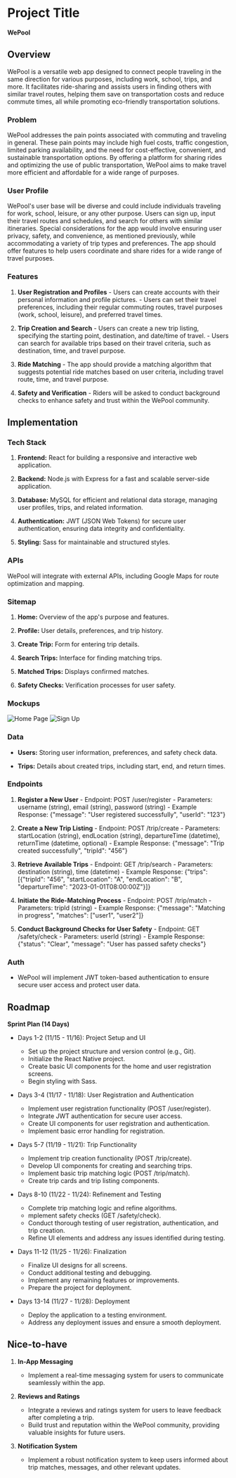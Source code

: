 # Project Title
**WePool**

## Overview

WePool is a versatile web app designed to connect people traveling in the same direction for various purposes, including work, school, trips, and more. It facilitates ride-sharing and assists users in finding others with similar travel routes, helping them save on transportation costs and reduce commute times, all while promoting eco-friendly transportation solutions.

### Problem

WePool addresses the pain points associated with commuting and traveling in general. These pain points may include high fuel costs, traffic congestion, limited parking availability, and the need for cost-effective, convenient, and sustainable transportation options. By offering a platform for sharing rides and optimizing the use of public transportation, WePool aims to make travel more efficient and affordable for a wide range of purposes.

### User Profile

WePool's user base will be diverse and could include individuals traveling for work, school, leisure, or any other purpose. Users can sign up, input their travel routes and schedules, and search for others with similar itineraries. Special considerations for the app would involve ensuring user privacy, safety, and convenience, as mentioned previously, while accommodating a variety of trip types and preferences. The app should offer features to help users coordinate and share rides for a wide range of travel purposes.

### Features

1. **User Registration and Profiles**
        - Users can create accounts with their personal information and profile pictures.
        - Users can set their travel preferences, including their regular commuting routes, travel purposes (work, school, leisure), and preferred travel times.

2. **Trip Creation and Search**
        - Users can create a new trip listing, specifying the starting point, destination, and date/time of travel.
        - Users can search for available trips based on their travel criteria, such as destination, time, and travel purpose.

3. **Ride Matching**
        - The app should provide a matching algorithm that suggests potential ride matches based on user criteria, including travel route, time, and travel purpose.

4. **Safety and Verification**
        - Riders will be asked to conduct background checks to enhance safety and trust within the WePool community.


## Implementation

### Tech Stack

1. **Frontend:** React for building a responsive and interactive web application.

2. **Backend:** Node.js with Express for a fast and scalable server-side application.

3. **Database:** MySQL for efficient and relational data storage, managing user profiles, trips, and related information.

4. **Authentication:** JWT (JSON Web Tokens) for secure user authentication, ensuring data integrity and confidentiality.

5. **Styling:** Sass for maintainable and structured styles.

### APIs

WePool will integrate with external APIs, including Google Maps for route optimization and mapping.

### Sitemap

1. **Home:** Overview of the app's purpose and features.

2. **Profile:** User details, preferences, and trip history.

3. **Create Trip:** Form for entering trip details.

4. **Search Trips:** Interface for finding matching trips.

5. **Matched Trips:** Displays confirmed matches.

6. **Safety Checks:** Verification processes for user safety.

### Mockups

![Home Page](./src/assets/mockup/homePage.png)
![Sign Up](./src/assets/mockup/form.png)
<!-- ![Form](./src/assets/mockup/form.jpg)
![Search Results](./src/assets/mockup/searchResult.jpg)
![User Profile](./src/assets/mockup/editProfile.jpg) -->


### Data

- **Users:** Storing user information, preferences, and safety check data.

- **Trips:** Details about created trips, including start, end, and return times.

### Endpoints

1. **Register a New User**
        - Endpoint: POST /user/register
        - Parameters: username (string), email (string), password (string)
        - Example Response: {"message": "User registered successfully", "userId": "123"}

2. **Create a New Trip Listing**
        - Endpoint: POST /trip/create
        - Parameters: startLocation (string), endLocation (string), departureTime (datetime), returnTime (datetime, optional)
        - Example Response: {"message": "Trip created successfully", "tripId": "456"}

3. **Retrieve Available Trips**
        - Endpoint: GET /trip/search
        - Parameters: destination (string), time (datetime)
        - Example Response: {"trips": [{"tripId": "456", "startLocation": "A", "endLocation": "B", "departureTime": "2023-01-01T08:00:00Z"}]}

4. **Initiate the Ride-Matching Process**
        - Endpoint: POST /trip/match
        - Parameters: tripId (string)
        - Example Response: {"message": "Matching in progress", "matches": ["user1", "user2"]}

5. **Conduct Background Checks for User Safety**
        - Endpoint: GET /safety/check
        - Parameters: userId (string)
        - Example Response: {"status": "Clear", "message": "User has passed safety checks"}

### Auth

- WePool will implement JWT token-based authentication to ensure secure user access and protect user data.

## Roadmap

**Sprint Plan (14 Days)**
        
- Days 1-2 (11/15 - 11/16): Project Setup and UI
    - Set up the project structure and version control (e.g., Git).
    -  Initialize the React Native project.
    - Create basic UI components for the home and user registration screens.
    - Begin styling with Sass.

- Days 3-4 (11/17 - 11/18): User Registration and Authentication
    - Implement user registration functionality (POST /user/register).
    - Integrate JWT authentication for secure user access.
    - Create UI components for user registration and authentication.
    - Implement basic error handling for registration.
        
- Days 5-7 (11/19 - 11/21): Trip Functionality
    - Implement trip creation functionality (POST /trip/create).
    - Develop UI components for creating and searching trips.
    - Implement basic trip matching logic (POST /trip/match).
    - Create trip cards and trip listing components.

- Days 8-10 (11/22 - 11/24): Refinement and Testing
    - Complete trip matching logic and refine algorithms.
    - mplement safety checks (GET /safety/check).
    - Conduct thorough testing of user registration, authentication, and trip creation.
    - Refine UI elements and address any issues identified during testing.

- Days 11-12 (11/25 - 11/26): Finalization
    - Finalize UI designs for all screens.
    - Conduct additional testing and debugging.
    - Implement any remaining features or improvements.
    - Prepare the project for deployment.

- Days 13-14 (11/27 - 11/28): Deployment
    - Deploy the application to a testing environment.
    - Address any deployment issues and ensure a smooth deployment.

## Nice-to-have

1. **In-App Messaging**

    - Implement a real-time messaging system for users to communicate seamlessly within the app.

2. **Reviews and Ratings**

    - Integrate a reviews and ratings system for users to leave feedback after completing a trip.
    - Build trust and reputation within the WePool community, providing valuable insights for future users.

3. **Notification System**

    - Implement a robust notification system to keep users informed about trip matches, messages, and other relevant updates.


